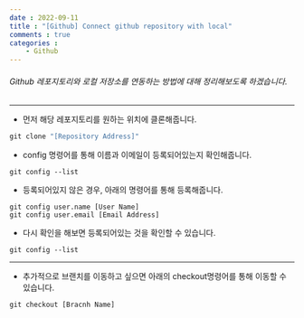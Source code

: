 ```yaml
---
date : 2022-09-11
title : "[Github] Connect github repository with local"
comments : true
categories : 
    - Github
---
```


###### Github 레포지토리와 로컬 저장소를 연동하는 방법에 대해 정리해보도록 하겠습니다.
---

* 먼저 해당 레포지토리를 원하는 위치에 클론해줍니다.
```python
git clone "[Repository Address]"
```

* config 명령어를 통해 이름과 이메일이 등록되어있는지 확인해줍니다.
```pyhon
git config --list
```

* 등록되어있지 않은 경우, 아래의 명령어를 통해 등록해줍니다.
```pyhon
git config user.name [User Name]
git config user.email [Email Address]
```

* 다시 확인을 해보면 등록되어있는 것을 확인할 수 있습니다.
```pyhon
git config --list
```

---

* 추가적으로 브랜치를 이동하고 싶으면 아래의 checkout명령어를 통해 이동할 수 있습니다.
```python
git checkout [Bracnh Name]
```